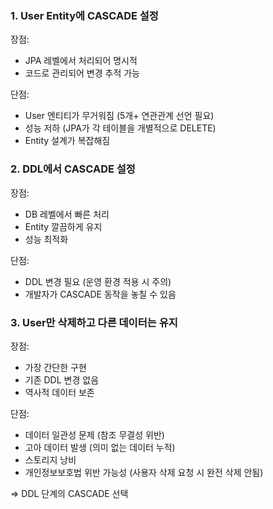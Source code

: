 ### 1. User Entity에 CASCADE 설정
장점:
- JPA 레벨에서 처리되어 명시적
- 코드로 관리되어 변경 추적 가능

단점:
- User 엔티티가 무거워짐 (5개+ 연관관계 선언 필요)
- 성능 저하 (JPA가 각 테이블을 개별적으로 DELETE)
- Entity 설계가 복잡해짐

### 2. DDL에서 CASCADE 설정
장점:
- DB 레벨에서 빠른 처리
- Entity 깔끔하게 유지
- 성능 최적화

단점:
- DDL 변경 필요 (운영 환경 적용 시 주의)
- 개발자가 CASCADE 동작을 놓칠 수 있음

### 3. User만 삭제하고 다른 데이터는 유지
장점:
- 가장 간단한 구현
- 기존 DDL 변경 없음
- 역사적 데이터 보존

단점:
- 데이터 일관성 문제 (참조 무결성 위반)
- 고아 데이터 발생 (의미 없는 데이터 누적)
- 스토리지 낭비
- 개인정보보호법 위반 가능성 (사용자 삭제 요청 시 완전 삭제 안됨)

⇒ DDL 단계의 CASCADE 선택